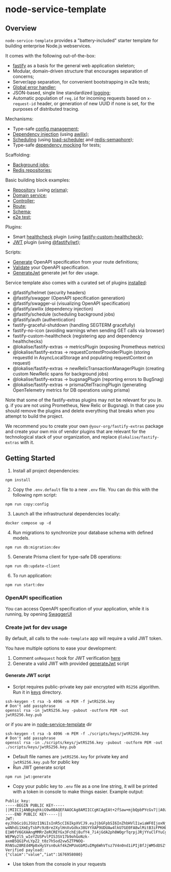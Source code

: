 # node-service-template

## Overview

`node-service-template` provides a "battery-included" starter template for building enterprise Node.js webservices.

It comes with the following out-of-the-box:

* [fastify](https://www.fastify.io/docs/latest/) as a basis for the general web application skeleton;
* Modular, domain-driven structure that encourages separation of concerns;
* Server/app separation, for convenient bootstrapping in e2e tests;
* [Global error handler](./src/infrastructure/errors/errorHandler.ts);
* JSON-based, single line standardized [logging](./src/infrastructure/logger.ts);
* Automatic population of `req.id` for incoming requests based on `x-request-id` header, or generation of new UUID if none is set, for the purposes of distributed tracing.

Mechanisms:

* Type-safe [config management](./src/infrastructure/config.ts);
* [Dependency injection](./docs/dependency-injection.md) (using [awilix](https://github.com/jeffijoe/awilix));
* [Scheduling](./docs/scheduling.md) (using [toad-scheduler](https://github.com/kibertoad/toad-scheduler)
  and [redis-semaphore](https://github.com/swarthy/redis-semaphore));
* Type-safe [dependency mocking](./src/app.mock.test.ts) for tests;

Scaffolding:

* [Background jobs](./src/infrastructure/AbstractBackgroundJob.ts);
* [Redis repositories](./src/infrastructure/redis);

Basic building block examples:

* [Repository](./src/modules/users/repositories/UserRepository.ts) (using [prisma](https://www.prisma.io/));
* [Domain service](./src/modules/users/services/UserService.ts);
* [Controller](./src/modules/users/controllers/UserController.ts);
* [Route](./src/modules/users/routes/userRoutes.ts);
* [Schema](src/modules/users/schemas/userSchemas.ts);
* [e2e test](./src/modules/users/controllers/UserController.e2e.spec.ts);

Plugins:

* Smart [healthcheck](./src/plugins/healthcheckPlugin.ts) plugin (using [fastify-custom-healthcheck](https://github.com/gkampitakis/fastify-custom-healthcheck));
* [JWT](./src/plugins/jwtTokenPlugin.ts) plugin (using [@fastify/jwt](https://github.com/fastify/fastify-jwt));

Scripts:

* [Generate](./scripts/generateOpenApi.ts) OpenAPI specification from your route definitions;
* [Validate](./scripts/validateOpenApi.ts) your OpenAPI specification.
* [GenerateJwt](./scripts/generateJwt.ts) generate jwt for dev usage.

Service template also comes with a curated set of plugins [installed](./src/app.ts):

* @fastify/helmet (security headers)
* @fastify/swagger (OpenAPI specification generation)
* @fastify/swagger-ui (visualizing OpenAPI specification)
* @fastify/awilix (dependency injection)
* @fastify/schedule (scheduling background jobs)
* @fastify/auth (authentication)
* fastify-graceful-shutdown (handling SEGTERM gracefully)
* fastify-no-icon (avoiding warnings when sending GET calls via browser)
* fastify-custom-healthcheck (registering app and dependency healthchecks)
* @lokalise/fastify-extras -> metricsPlugin (exposing Prometheus metrics)
* @lokalise/fastify-extras -> requestContextProviderPlugin (storing requestId in AsyncLocalStorage and populating
  requestContext on request)
* @lokalise/fastify-extras -> newRelicTransactionManagerPlugin (creating custom NewRelic spans for background jobs)
* @lokalise/fastify-extras -> bugsnagPlugin (reporting errors to BugSnag)
* @lokalise/fastify-extras -> prismaOtelTracingPlugin (generating OpenTelemetry metrics for DB operations using prisma)

Note that some of the fastify-extras plugins may not be relevant for you (e. g. if you are not using Prometheus, New
Relic or Bugsnag). In that case you should remove the plugins and delete everything that breaks when you attempt to
build the project.

We recommend you to create your own `@your-org/fastify-extras` package and create your own mix of vendor plugins that
are relevant for the technological stack of your organization, and replace `@lokalise/fastify-extras` with it.

## Getting Started

1. Install all project dependencies:

```shell
npm install
```

2. Copy the `.env.default` file to a new `.env` file. You can do this with the following npm script:

```shell
npm run copy:config
```

3. Launch all the infrastructural dependencies locally:

```shell
docker compose up -d
```

4. Run migrations to synchronize your database schema with defined models.

```shell
npm run db:migration:dev
```

5. Generate Prisma client for type-safe DB operations:

```shell
npm run db:update-client
```

6. To run application:

```shell
npm run start:dev
```

### OpenAPI specification

You can access OpenAPI specification of your application, while it is running, by opening [SwaggerUI](http://localhost:3000/documentation) 

### Create jwt for dev usage

By default, all calls to the `node-template` app will require a valid JWT token.

You have multiple options to ease your development:
1. Comment `onRequest` hook for JWT verification [here](./src/plugins/jwtTokenPlugin.ts)
2. Generate a valid JWT with provided [generateJwt](./scripts/generateJwt.ts) script

#### Generate JWT script

- Script requires public-private key pair encrypted with `RS256` algorithm. 
Run it in [keys](./scripts/keys) directory.

```shell
ssh-keygen -t rsa -b 4096 -m PEM -f jwtRS256.key
# Don't add passphrase
openssl rsa -in jwtRS256.key -pubout -outform PEM -out jwtRS256.key.pub
````

or if you are in [node-service-template](.) dir

```shell
ssh-keygen -t rsa -b 4096 -m PEM -f ./scripts/keys/jwtRS256.key
# Don't add passphrase
openssl rsa -in ./scripts/keys/jwtRS256.key -pubout -outform PEM -out ./scripts/keys/jwtRS256.key.pub
```
- Default file names are `jwtRS256.key` for private key and `jwtRS256.key.pub` 
for public key
- Run JWT generate script 
```shell
npm run jwt:generate
```
- Copy your public key to `.env` file as a one line string, 
it will be printed with a token in console to make things easier.
Example output:
```
Public key: 
-----BEGIN PUBLIC KEY-----||MIICIjANBgkqhkiG9w0BAQEFAAOCAg8AMIICCgKCAgEAt+2fSaw+mjbQpbPYcGv7||A0zs+P1yuCcM4LzTRpMmtXCoxCg3hwVZUM9HoxM4NxSga5A/jdHDhn1qEgQF38cX||N/wG+cRx1YfxDV2fSYxO9ouh+0J+uJaAXs0kWM0oAojrcMI4q1PcTeCFBvKDR+ei||Nu5auiRe7yrBfQTqsSmvEDRlnhUnF24CnNQPuzeN4Qe8LmcXuwimEyAi9Tf7hXBN||H31j+jnUfIq9Yy7EsbmZhW3aEmQlmR6RY/9g+IEzbpmBoYznYsxmvtODpay7n+NY||zWtOdtJC9eKDaOs3wYjDR0G9uHe00ZIBiNfZWRGfTS/3+Sl9Yx8UesVpg8WqbkxC||LwAABtA5/WiKYxp3wsx4Qu9ooZwiE6tlgsb3hZAeusNODQ+rZsoiCowxNNfZ0fvj||veaBxDz7xB4t9fST9rsBJewPna3oFMlEPxigyv4ogFo60V9Ds6e8GHuYevSUeS34||BimjE2T0uE+HYatEmUY5tHRhTgBKP+Ty9dY2I9dpPDSl/nM63PmmbqSr7DIBreh4||pr3LwEPtffpaAY/YdQ0ypAVc7xuQMreTlzEsAFzbwnfI5eTT9oxZHBb1ulrnei1e||w6yxZ93j2UmCnaXPrTWsqyr/tXH4/sfLjqkY7Upj/zl7i0FlDAxtdv3qGg5Ozpj/||8OXPuK2d9Kv7C58uaVhO5bsCAwEAAQ==||-----END PUBLIC KEY-----||
JWT: 
eyJhbGciOiJSUzI1NiIsInR5cCI6IkpXVCJ9.eyJjbGFpbSI6InZhbHVlIiwiaWF0IjoxNjc2OTU4MDgwfQ.ssp6cX8Juv5a56VB-w4Nhdi1XmEyTsbPc9zBre2XylHnXvGdkx38GYYXAP9UDUAw4lkU7GE0FA8wlMitB3iFPKHLDWU8d-E1W0fV6GXAAngMMRrZeRCREYGx3FchEj8ufY4_7i4jGdA2ph8WOgrTqrpjJRjYYuClFYuCgH8QsRIeCnLo_UU3AhmqJ1FnUUXYK4lpk5ssvuUR3OZR4nexNZJEsIbL_584_FHc7duui7WMQ9fvBInNG4FRu3d2ZPC9RejAlV5sRk8H0HpLORM54h4SfeUXiapNnu7Td_in_3YmhdwBVugnxDdATUBMjHbSSjxn0UWCFD2whTxFOFS6rICGWhUMViRQ9fSljwiEaAkYGwRSOKB0McYXucYmxvjyBJo2ngFEGuymJi7Ow6cjNfri6BoiCoZwQfkvAzsrTYzR4lGV7lG7o4GpX4aoUTwnndvDtvxNzHtb4ssilfFFnvRQC63v9ybIRkIBhm9GaSepoPDw9lrblImnS13-WEPWy2l5_wIeYZUSPvlPIS3SV17b9ohGoNzk-axmB5QG1PvLYpZ2_t0z7h5od2vw5ZTPNOQ-RhNSu28REd4Mp0xHySYsn0ukf4kZHPUoGbMIuIMg6WhVTsz7V4n0nd1iPIjBfJjWM5dDSZfQvg4whwO1jeaE4BXxpjeiFqxf_tOT1QM
Verified payload: 
{"claim":"value","iat":1676958080}
```

- Use token from the console in your requests
